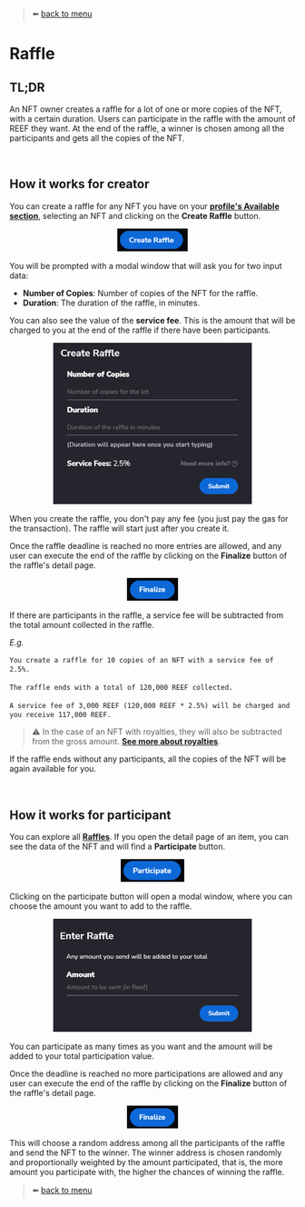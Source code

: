 > :arrow_left: [back to menu](../README.md#sqwid-marketplace-user-guide)

# **Raffle**

## **TL;DR**

An NFT owner creates a raffle for a lot of one or more copies of the NFT, with a certain duration. Users can participate in the raffle with the amount of REEF they want. At the end of the raffle, a winner is chosen among all the participants and gets all the copies of the NFT.

<br>

## **How it works for creator**

You can create a raffle for any NFT you have on your **[profile's Available section](https://sqwid.app/profile?tab=Available)**, selecting an NFT and clicking on the **Create Raffle** button.

<p align="center">
  <img height="40" src="../images/raffle_create_button.png">
</p>

You will be prompted with a modal window that will ask you for two input data:

-   **Number of Copies**: Number of copies of the NFT for the raffle.
-   **Duration**: The duration of the raffle, in minutes.

You can also see the value of the **service fee**. This is the amount that will be charged to you at the end of the raffle if there have been participants.

<p align="center">
  <img width="350" src="../images/raffle_create_modal.png">
</p>

When you create the raffle, you don't pay any fee (you just pay the gas for the transaction). The raffle will start just after you create it.

Once the raffle deadline is reached no more entries are allowed, and any user can execute the end of the raffle by clicking on the **Finalize** button of the raffle's detail page.

<p align="center">
  <img height="40" src="../images/raffle_finalize_button.png">
</p>

If there are participants in the raffle, a service fee will be subtracted from the total amount collected in the raffle.

_E.g._

```
You create a raffle for 10 copies of an NFT with a service fee of 2.5%.

The raffle ends with a total of 120,000 REEF collected.

A service fee of 3,000 REEF (120,000 REEF * 2.5%) will be charged and you receive 117,000 REEF.
```

> :warning: In the case of an NFT with royalties, they will also be subtracted from the gross amount. **[See more about royalties](./../nfts/royalties.md#royalties)**.

If the raffle ends without any participants, all the copies of the NFT will be again available for you.

<br>

## **How it works for participant**

You can explore all **[Raffles](https://sqwid.app/explore/raffles)**. If you open the detail page of an item, you can see the data of the NFT and will find a **Participate** button.

<p align="center">
  <img height="40" src="../images/raffle_participate_button.png">
</p>

Clicking on the participate button will open a modal window, where you can choose the amount you want to add to the raffle.

<p align="center">
  <img width="350" src="../images/raffle_participate_modal.png">
</p>

You can participate as many times as you want and the amount will be added to your total participation value.

Once the deadline is reached no more participations are allowed and any user can execute the end of the raffle by clicking on the **Finalize** button of the raffle's detail page.

<p align="center">
  <img height="40" src="../images/auction_finalize_button.png">
</p>

This will choose a random address among all the participants of the raffle and send the NFT to the winner. The winner address is chosen randomly and proportionally weighted by the amount participated, that is, the more amount you participate with, the higher the chances of winning the raffle.

> :arrow_left: [back to menu](../README.md#sqwid-marketplace-user-guide)
